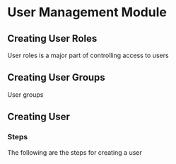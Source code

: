 # User Management Module

## Creating User Roles

User roles is a major part of controlling access to users

## Creating User Groups

User groups

## Creating User

### Steps

The following are the steps for creating a user
